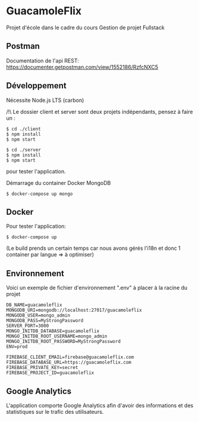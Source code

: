 # GuacamoleFlix

Projet d'école dans le cadre du cours Gestion de projet Fullstack

## Postman

Documentation de l'api REST:
https://documenter.getpostman.com/view/1552186/RzfcNXC5

## Développement

Nécessite Node.js LTS (carbon)

/!\ Le dossier client et server sont deux projets indépendants, pensez à faire un :
```shell
$ cd ./client 
$ npm install
$ npm start
```

```shell
$ cd ./server 
$ npm install
$ npm start
```

pour tester l'application.

Démarrage du container Docker MongoDB
```shell
$ docker-compose up mongo
```
## Docker

Pour tester l'application:
```shell
$ docker-compose up
```

(Le build prends un certain temps car nous avons gérés l'i18n et donc 1 container par langue => à optimiser)

## Environnement
Voici un exemple de fichier d'environnement ".env" à placer à la racine du projet
```env
DB_NAME=guacamoleflix
MONGODB_URI=mongodb://localhost:27017/guacamoleflix
MONGODB_USER=mongo_admin
MONGODB_PASS=MyStrongPassword
SERVER_PORT=3000
MONGO_INITDB_DATABASE=guacamoleflix
MONGO_INITDB_ROOT_USERNAME=mongo_admin
MONGO_INITDB_ROOT_PASSWORD=MyStrongPassword
ENV=prod

FIREBASE_CLIENT_EMAIL=firebase@guacamoleflix.com
FIREBASE_DATABASE_URL=https://guacamoleflix.com
FIREBASE_PRIVATE_KEY=secret
FIREBASE_PROJECT_ID=guacamoleflix

```

## Google Analytics

L'application comporte Google Analytics afin d'avoir des informations et des statistiques sur le trafic des utilisateurs.
